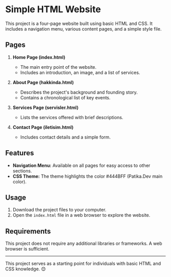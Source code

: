 # Simple HTML Website

This project is a four-page website built using basic HTML and CSS. It includes a navigation menu, various content pages, and a simple style file.

## Pages

1. **Home Page (index.html)**

   - The main entry point of the website.
   - Includes an introduction, an image, and a list of services.

2. **About Page (hakkinda.html)**

   - Describes the project's background and founding story.
   - Contains a chronological list of key events.

3. **Services Page (servisler.html)**

   - Lists the services offered with brief descriptions.

4. **Contact Page (iletisim.html)**
   - Includes contact details and a simple form.

## Features

- **Navigation Menu:** Available on all pages for easy access to other sections.
- **CSS Theme:** The theme highlights the color #444BFF (Patika.Dev main color).

## Usage

1. Download the project files to your computer.
2. Open the `index.html` file in a web browser to explore the website.

## Requirements

This project does not require any additional libraries or frameworks. A web browser is sufficient.

---

This project serves as a starting point for individuals with basic HTML and CSS knowledge. 😊
